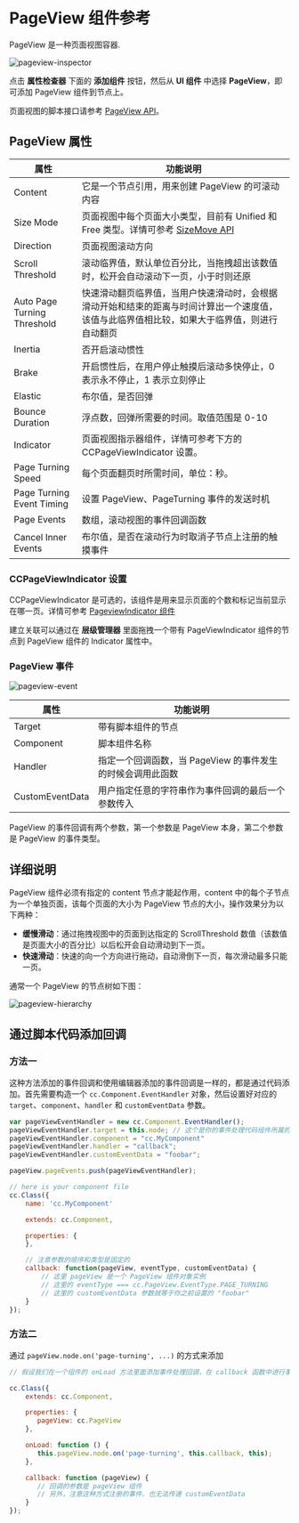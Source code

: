# PageView 组件参考

PageView 是一种页面视图容器.

![pageview-inspector](./pageview/pageview-inspector.png)

点击 **属性检查器** 下面的 **添加组件** 按钮，然后从 **UI 组件** 中选择 **PageView**，即可添加 PageView 组件到节点上。

页面视图的脚本接口请参考 [PageView API](%__APIDOC__%/zh/classes/PageView.html)。

## PageView 属性

| 属性                      | 功能说明 |
| --------------            | ----------- |
| Content                     | 它是一个节点引用，用来创建 PageView 的可滚动内容 |
| Size Mode                   | 页面视图中每个页面大小类型，目前有 Unified 和 Free 类型。详情可参考 [SizeMove API](%__APIDOC__%/zh/enums/PageView.SizeMode.html)  |
| Direction                   | 页面视图滚动方向                             |
| Scroll Threshold            | 滚动临界值，默认单位百分比，当拖拽超出该数值时，松开会自动滚动下一页，小于时则还原 |
| Auto Page Turning Threshold | 快速滑动翻页临界值，当用户快速滑动时，会根据滑动开始和结束的距离与时间计算出一个速度值，该值与此临界值相比较，如果大于临界值，则进行自动翻页 |
| Inertia                     | 否开启滚动惯性                              |
| Brake                       | 开启惯性后，在用户停止触摸后滚动多快停止，0 表示永不停止，1 表示立刻停止         |
| Elastic                     | 布尔值，是否回弹                             |
| Bounce Duration             | 浮点数，回弹所需要的时间。取值范围是 0-10       |
| Indicator                   | 页面视图指示器组件，详情可参考下方的 CCPageViewIndicator 设置。              |
| Page Turning Speed          | 每个页面翻页时所需时间，单位：秒。              |
| Page Turning Event Timing   | 设置 PageView、PageTurning 事件的发送时机     |
| Page Events                 | 数组，滚动视图的事件回调函数                   |
| Cancel Inner Events         | 布尔值，是否在滚动行为时取消子节点上注册的触摸事件 |

### CCPageViewIndicator 设置

CCPageViewIndicator 是可选的，该组件是用来显示页面的个数和标记当前显示在哪一页。详情可参考 [PageviewIndicator 组件](./pageviewindicator.md)

建立关联可以通过在 **层级管理器** 里面拖拽一个带有 PageViewIndicator 组件的节点到 PageView 组件的 Indicator 属性中。

### PageView 事件

![pageview-event](./pageview/pageview-event.png)

| 属性            | 功能说明 |
| --------------  | ----------- |
| Target          | 带有脚本组件的节点 |
| Component       | 脚本组件名称 |
| Handler         | 指定一个回调函数，当 PageView 的事件发生的时候会调用此函数 |
| CustomEventData | 用户指定任意的字符串作为事件回调的最后一个参数传入 |

PageView 的事件回调有两个参数，第一个参数是 PageView 本身，第二个参数是 PageView 的事件类型。

## 详细说明

PageView 组件必须有指定的 content 节点才能起作用，content 中的每个子节点为一个单独页面，该每个页面的大小为 PageView 节点的大小，操作效果分为以下两种：

- **缓慢滑动**：通过拖拽视图中的页面到达指定的 ScrollThreshold 数值（该数值是页面大小的百分比）以后松开会自动滑动到下一页。
- **快速滑动**：快速的向一个方向进行拖动，自动滑倒下一页，每次滑动最多只能一页。

通常一个 PageView 的节点树如下图：

![pageview-hierarchy](./pageview/pageview-hierarchy.png)

## 通过脚本代码添加回调

### 方法一

这种方法添加的事件回调和使用编辑器添加的事件回调是一样的，都是通过代码添加。首先需要构造一个 `cc.Component.EventHandler` 对象，然后设置好对应的 `target`、`component`、`handler` 和 `customEventData` 参数。

```js
var pageViewEventHandler = new cc.Component.EventHandler();
pageViewEventHandler.target = this.node; // 这个是你的事件处理代码组件所属的节点
pageViewEventHandler.component = "cc.MyComponent"
pageViewEventHandler.handler = "callback";
pageViewEventHandler.customEventData = "foobar";

pageView.pageEvents.push(pageViewEventHandler);

// here is your component file
cc.Class({
    name: 'cc.MyComponent'

    extends: cc.Component,

    properties: {
    },

    // 注意参数的顺序和类型是固定的
    callback: function(pageView, eventType, customEventData) {
        // 这里 pageView 是一个 PageView 组件对象实例
        // 这里的 eventType === cc.PageView.EventType.PAGE_TURNING
        // 这里的 customEventData 参数就等于你之前设置的 "foobar"
    }
});
```

### 方法二

通过 `pageView.node.on('page-turning', ...)` 的方式来添加

```js
// 假设我们在一个组件的 onLoad 方法里面添加事件处理回调，在 callback 函数中进行事件处理:

cc.Class({
    extends: cc.Component,

    properties: {
       pageView: cc.PageView
    },

    onLoad: function () {
       this.pageView.node.on('page-turning', this.callback, this);
    },

    callback: function (pageView) {
       // 回调的参数是 pageView 组件
       // 另外，注意这种方式注册的事件，也无法传递 customEventData
    }
});
```
